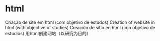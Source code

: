 # html
Criação de site em html (com objetivo de estudos)
Creation of website in html (with objective of studies)
Creación de sitio en html (con objetivo de estudios)
用html创建网站（以研究为目的）
